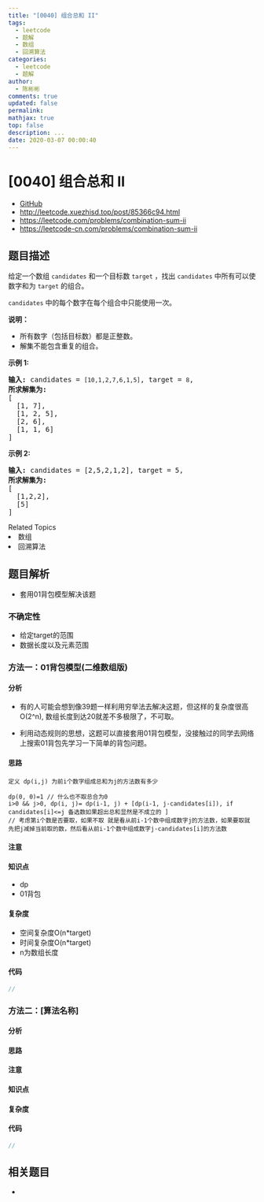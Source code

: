 ```yaml
---
title: "[0040] 组合总和 II"
tags:
  - leetcode
  - 题解
  - 数组
  - 回溯算法
categories:
  - leetcode
  - 题解
author:
  - 陈彬彬
comments: true
updated: false
permalink:
mathjax: true
top: false
description: ...
date: 2020-03-07 00:00:40
---
```



# [0040] 组合总和 II
* [GitHub](https://github.com/algoboy101/LeetCodeCrowdsource/tree/master/_posts/QA/%5B0040%5D%20%E7%BB%84%E5%90%88%E6%80%BB%E5%92%8C%20II.md)
* http://leetcode.xuezhisd.top/post/85366c94.html
* https://leetcode.com/problems/combination-sum-ii
* https://leetcode-cn.com/problems/combination-sum-ii


## 题目描述

<p>给定一个数组&nbsp;<code>candidates</code>&nbsp;和一个目标数&nbsp;<code>target</code>&nbsp;，找出&nbsp;<code>candidates</code>&nbsp;中所有可以使数字和为&nbsp;<code>target</code>&nbsp;的组合。</p>

<p><code>candidates</code>&nbsp;中的每个数字在每个组合中只能使用一次。</p>

<p><strong>说明：</strong></p>

<ul>
	<li>所有数字（包括目标数）都是正整数。</li>
	<li>解集不能包含重复的组合。&nbsp;</li>
</ul>

<p><strong>示例&nbsp;1:</strong></p>

<pre><strong>输入:</strong> candidates =&nbsp;<code>[10,1,2,7,6,1,5]</code>, target =&nbsp;<code>8</code>,
<strong>所求解集为:</strong>
[
  [1, 7],
  [1, 2, 5],
  [2, 6],
  [1, 1, 6]
]
</pre>

<p><strong>示例&nbsp;2:</strong></p>

<pre><strong>输入:</strong> candidates =&nbsp;[2,5,2,1,2], target =&nbsp;5,
<strong>所求解集为:</strong>
[
&nbsp; [1,2,2],
&nbsp; [5]
]</pre>
<div><div>Related Topics</div><div><li>数组</li><li>回溯算法</li></div></div>


## 题目解析
* 套用01背包模型解决该题

### 不确定性

- 给定target的范围
- 数据长度以及元素范围


### 方法一：01背包模型(二维数组版)

#### 分析

- 有的人可能会想到像39题一样利用穷举法去解决这题，但这样的复杂度很高O(2^n), 数组长度到达20就差不多极限了，不可取。

- 利用动态规则的思想，这题可以直接套用01背包模型，没接触过的同学去网络上搜索01背包先学习一下简单的背包问题。


#### 思路

```
定义 dp(i,j) 为前i个数字组成总和为j的方法数有多少

dp(0, 0)=1 // 什么也不取总合为0
i>0 && j>0, dp(i, j)= dp(i-1, j) + [dp(i-1, j-candidates[i]), if candidates[i]<=j 备选数如果超出总和显然是不成立的 ] 
// 考虑第i个数是否要取，如果不取 就是看从前i-1个数中组成数字j的方法数，如果要取就先把j减掉当前取的数，然后看从前i-1个数中组成数字j-candidates[i]的方法数

```

#### 注意

#### 知识点

- dp
- 01背包

#### 复杂度

- 空间复杂度O(n*target)
- 时间复杂度O(n*target)
- n为数组长度

#### 代码

```cpp
//
```


### 方法二：[算法名称]

#### 分析

#### 思路

#### 注意

#### 知识点

#### 复杂度

#### 代码

```cpp
//
```


## 相关题目
* 
